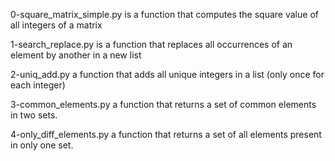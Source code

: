 0-square_matrix_simple.py is a function that computes the square value of all integers of a matrix

1-search_replace.py is a function that replaces all occurrences of an element by another in a new list

2-uniq_add.py a function that adds all unique integers in a list (only once for each integer)

3-common_elements.py a function that returns a set of common elements in two sets.

4-only_diff_elements.py a function that returns a set of all elements present in only one set.


